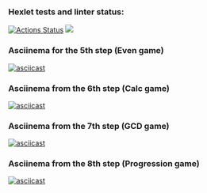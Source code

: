 ### Hexlet tests and linter status:
[![Actions Status](https://github.com/danikirillov/java-project-61/actions/workflows/hexlet-check.yml/badge.svg)](https://github.com/danikirillov/java-project-61/actions)
<a href="https://codeclimate.com/github/danikirillov/java-project-61/maintainability"><img src="https://api.codeclimate.com/v1/badges/6c36ae480bf518e554a2/maintainability" /></a>

### Asciinema for the 5th step (Even game)
[![asciicast](https://asciinema.org/a/p0REp8GqXF4CwRXXvmA4eKE0w.svg)](https://asciinema.org/a/p0REp8GqXF4CwRXXvmA4eKE0w)
### Asciinema from the 6th step (Calc game)
[![asciicast](https://asciinema.org/a/9tSeXM9xt9HOtPs4ZEsf4cJjf.svg)](https://asciinema.org/a/9tSeXM9xt9HOtPs4ZEsf4cJjf)
### Asciinema from the 7th step (GCD game)
[![asciicast](https://asciinema.org/a/fMRoBUk9N7tssDGZwNPU1HLoh.svg)](https://asciinema.org/a/fMRoBUk9N7tssDGZwNPU1HLoh)
### Asciinema from the 8th step (Progression game)
[![asciicast](https://asciinema.org/a/tWyXiv3qxSe0zkqLfexSx8lDo.svg)](https://asciinema.org/a/tWyXiv3qxSe0zkqLfexSx8lDo)